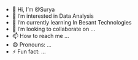 - 👋 Hi, I’m @Surya
- 👀 I’m interested in Data Analysis
- 🌱 I’m currently learning In Besant Technologies 
- 💞️ I’m looking to collaborate on ...
- 📫 How to reach me ...
- 😄 Pronouns: ...
- ⚡ Fun fact: ...

<!---
Surya271002/Surya271002 is a ✨ special ✨ repository because its `README.md` (this file) appears on your GitHub profile.
You can click the Preview link to take a look at your changes.
--->
